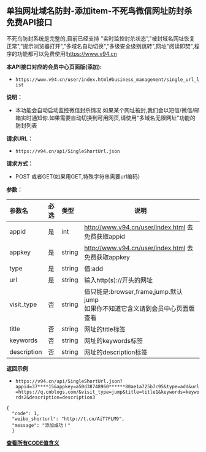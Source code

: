 ## 单独网址域名防封-添加item-不死鸟微信网址防封杀免费API接口
不死鸟防封系统是完整的,目前已经支持 "实时监控封杀状态","被封域名网址恢复正常","提示浏览器打开","多域名自动切换","多级安全级别跳转",网址"阅读即焚",程序的功能都可以免费使用!https://www.v94.cn

**本API接口对应的会员中心页面版(添加):**
 - `https://www.v94.cn/user/index.html#business_management/single_url_list `
 
 
 **说明：**
- 本功能会自动启动监控微信封杀情况.如果某个网址被封,我们会以短信/微信/邮箱实时通知你.如果需要自动切换到可用网页,请使用"多域名无限网址"功能的防封列表

**请求URL：** 
- ` https://v94.cn/api/SingleShortUrl.json  `
  
**请求方式：**
- POST 或者GET(如果用GET,特殊字符串需要url编码)

**参数：** 

|参数名|必选|类型|说明|
|:----    |:---|:----- |-----   |
|appid |  是  |    int   |    http://www.v94.cn/user/index.html 去免费获取appid   |
|appkey |  是  |    string   |    http://www.v94.cn/user/index.html 去免费获取appkey   |
|type |  是  |    string   |   值:add   |
|url |  是  |    string   |    输入http(s)://开头的网址 |
|visit_type |  否  |    string   |   值只能是:browser,frame,jump.默认  jump<br>如果你不知道它含义请到会员中心页面版查看|
|title |  否  |    string   | 网址的title标签
|keywords |  否  |    string   | 网址的keywords标签
|description |  否  |    string   | 网址的description标签

**返回示例**
- `https://v94.cn/api/SingleShortUrl.json?appid=37****15&appkey=a50d38748960******80ae1a725b7c95&type=add&url=https://q.cnblogs.com/&visit_type=jump&title=title1&keywords=keywords2&description=description3`


 ``` 
 {
   "code": 1,
   "weibo_shorturl": "http://t.cn/AiT7FLM9",
   "message": "添加成功！" 
   } 
 ```

**[查看所有CODE值含义](https://github.com/wanjunlengfeng/WechatUrlCheckPreventingBlockedApi/blob/master/微信防封杀系统api接口详细说明/CODE代码汇总.md "查看所有CODE值含义")**
